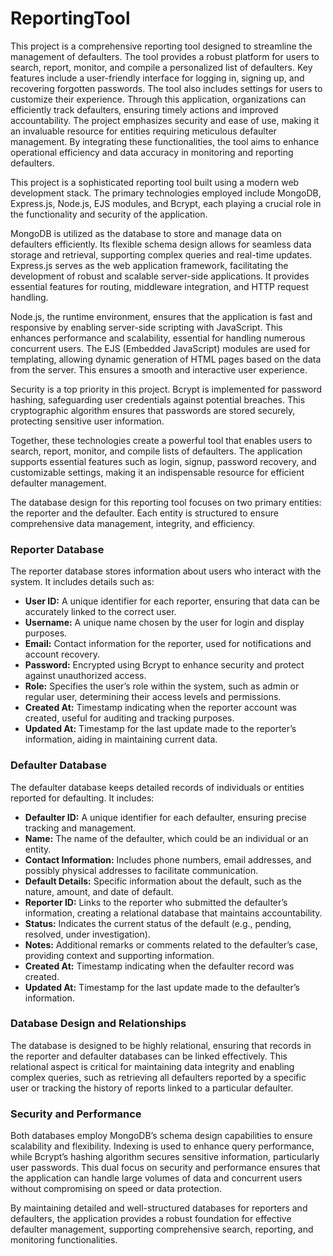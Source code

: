 # ReportingTool
This project is a comprehensive reporting tool designed to streamline the management of defaulters. The tool provides a robust platform for users to search, report, monitor, and compile a personalized list of defaulters. Key features include a user-friendly interface for logging in, signing up, and recovering forgotten passwords. The tool also includes settings for users to customize their experience. Through this application, organizations can efficiently track defaulters, ensuring timely actions and improved accountability. The project emphasizes security and ease of use, making it an invaluable resource for entities requiring meticulous defaulter management. By integrating these functionalities, the tool aims to enhance operational efficiency and data accuracy in monitoring and reporting defaulters.

This project is a sophisticated reporting tool built using a modern web development stack. The primary technologies employed include MongoDB, Express.js, Node.js, EJS modules, and Bcrypt, each playing a crucial role in the functionality and security of the application.

MongoDB is utilized as the database to store and manage data on defaulters efficiently. Its flexible schema design allows for seamless data storage and retrieval, supporting complex queries and real-time updates. Express.js serves as the web application framework, facilitating the development of robust and scalable server-side applications. It provides essential features for routing, middleware integration, and HTTP request handling.

Node.js, the runtime environment, ensures that the application is fast and responsive by enabling server-side scripting with JavaScript. This enhances performance and scalability, essential for handling numerous concurrent users. The EJS (Embedded JavaScript) modules are used for templating, allowing dynamic generation of HTML pages based on the data from the server. This ensures a smooth and interactive user experience.

Security is a top priority in this project. Bcrypt is implemented for password hashing, safeguarding user credentials against potential breaches. This cryptographic algorithm ensures that passwords are stored securely, protecting sensitive user information.

Together, these technologies create a powerful tool that enables users to search, report, monitor, and compile lists of defaulters. The application supports essential features such as login, signup, password recovery, and customizable settings, making it an indispensable resource for efficient defaulter management.

The database design for this reporting tool focuses on two primary entities: the reporter and the defaulter. Each entity is structured to ensure comprehensive data management, integrity, and efficiency.

### Reporter Database

The reporter database stores information about users who interact with the system. It includes details such as:

- **User ID:** A unique identifier for each reporter, ensuring that data can be accurately linked to the correct user.
- **Username:** A unique name chosen by the user for login and display purposes.
- **Email:** Contact information for the reporter, used for notifications and account recovery.
- **Password:** Encrypted using Bcrypt to enhance security and protect against unauthorized access.
- **Role:** Specifies the user’s role within the system, such as admin or regular user, determining their access levels and permissions.
- **Created At:** Timestamp indicating when the reporter account was created, useful for auditing and tracking purposes.
- **Updated At:** Timestamp for the last update made to the reporter’s information, aiding in maintaining current data.

### Defaulter Database

The defaulter database keeps detailed records of individuals or entities reported for defaulting. It includes:

- **Defaulter ID:** A unique identifier for each defaulter, ensuring precise tracking and management.
- **Name:** The name of the defaulter, which could be an individual or an entity.
- **Contact Information:** Includes phone numbers, email addresses, and possibly physical addresses to facilitate communication.
- **Default Details:** Specific information about the default, such as the nature, amount, and date of default.
- **Reporter ID:** Links to the reporter who submitted the defaulter’s information, creating a relational database that maintains accountability.
- **Status:** Indicates the current status of the default (e.g., pending, resolved, under investigation).
- **Notes:** Additional remarks or comments related to the defaulter’s case, providing context and supporting information.
- **Created At:** Timestamp indicating when the defaulter record was created.
- **Updated At:** Timestamp for the last update made to the defaulter’s information.

### Database Design and Relationships

The database is designed to be highly relational, ensuring that records in the reporter and defaulter databases can be linked effectively. This relational aspect is critical for maintaining data integrity and enabling complex queries, such as retrieving all defaulters reported by a specific user or tracking the history of reports linked to a particular defaulter.

### Security and Performance

Both databases employ MongoDB’s schema design capabilities to ensure scalability and flexibility. Indexing is used to enhance query performance, while Bcrypt’s hashing algorithm secures sensitive information, particularly user passwords. This dual focus on security and performance ensures that the application can handle large volumes of data and concurrent users without compromising on speed or data protection.

By maintaining detailed and well-structured databases for reporters and defaulters, the application provides a robust foundation for effective defaulter management, supporting comprehensive search, reporting, and monitoring functionalities.
